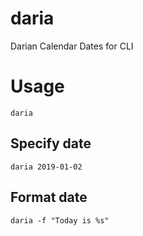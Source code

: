 # daria
Darian Calendar Dates for CLI

# Usage
`daria`

## Specify date
`daria 2019-01-02`

## Format date
`daria -f "Today is %s"`
